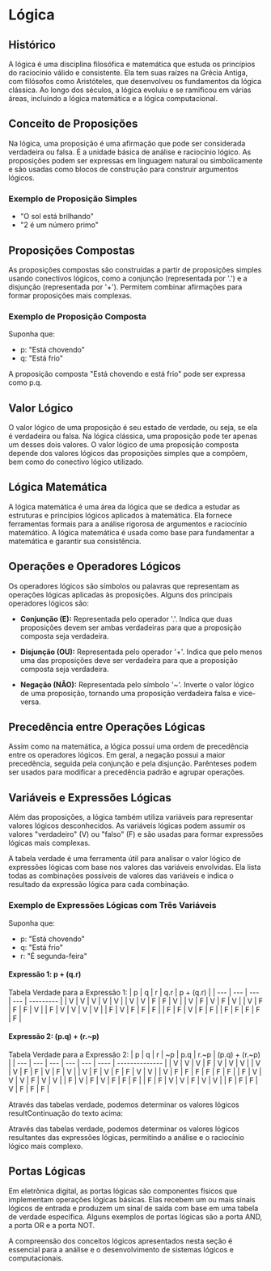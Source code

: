 # Lógica

## Histórico
A lógica é uma disciplina filosófica e matemática que estuda os princípios do raciocínio válido e consistente. Ela tem suas raízes na Grécia Antiga, com filósofos como Aristóteles, que desenvolveu os fundamentos da lógica clássica. Ao longo dos séculos, a lógica evoluiu e se ramificou em várias áreas, incluindo a lógica matemática e a lógica computacional.

## Conceito de Proposições
Na lógica, uma proposição é uma afirmação que pode ser considerada verdadeira ou falsa. É a unidade básica de análise e raciocínio lógico. As proposições podem ser expressas em linguagem natural ou simbolicamente e são usadas como blocos de construção para construir argumentos lógicos.

### Exemplo de Proposição Simples
- "O sol está brilhando"
- "2 é um número primo"

## Proposições Compostas
As proposições compostas são construídas a partir de proposições simples usando conectivos lógicos, como a conjunção (representada por '.') e a disjunção (representada por '+'). Permitem combinar afirmações para formar proposições mais complexas.

### Exemplo de Proposição Composta
Suponha que:
- p: "Está chovendo"
- q: "Está frio"

A proposição composta "Está chovendo e está frio" pode ser expressa como p.q.

## Valor Lógico
O valor lógico de uma proposição é seu estado de verdade, ou seja, se ela é verdadeira ou falsa. Na lógica clássica, uma proposição pode ter apenas um desses dois valores. O valor lógico de uma proposição composta depende dos valores lógicos das proposições simples que a compõem, bem como do conectivo lógico utilizado.

## Lógica Matemática
A lógica matemática é uma área da lógica que se dedica a estudar as estruturas e princípios lógicos aplicados à matemática. Ela fornece ferramentas formais para a análise rigorosa de argumentos e raciocínio matemático. A lógica matemática é usada como base para fundamentar a matemática e garantir sua consistência.

## Operações e Operadores Lógicos
Os operadores lógicos são símbolos ou palavras que representam as operações lógicas aplicadas às proposições. Alguns dos principais operadores lógicos são:

- **Conjunção (E):** Representada pelo operador '.'. Indica que duas proposições devem ser ambas verdadeiras para que a proposição composta seja verdadeira.

- **Disjunção (OU):** Representada pelo operador '+'. Indica que pelo menos uma das proposições deve ser verdadeira para que a proposição composta seja verdadeira.

- **Negação (NÃO):** Representada pelo símbolo '~'. Inverte o valor lógico de uma proposição, tornando uma proposição verdadeira falsa e vice-versa.

## Precedência entre Operações Lógicas
Assim como na matemática, a lógica possui uma ordem de precedência entre os operadores lógicos. Em geral, a negação possui a maior precedência, seguida pela conjunção e pela disjunção. Parênteses podem ser usados para modificar a precedência padrão e agrupar operações.

## Variáveis e Expressões Lógicas
Além das proposições, a lógica também utiliza variáveis para representar valores lógicos desconhecidos. As variáveis lógicas podem assumir os valores "verdadeiro" (V) ou "falso" (F) e são usadas para formar expressões lógicas mais complexas.

A tabela verdade é uma ferramenta útil para analisar o valor lógico de expressões lógicas com base nos valores das variáveis envolvidas. Ela lista todas as combinações possíveis de valores das variáveis e indica o resultado da expressão lógica para cada combinação.

### Exemplo de Expressões Lógicas com Três Variáveis
Suponha que:
- p: "Está chovendo"
- q: "Está frio"
- r: "É segunda-feira"

#### Expressão 1: p + (q.r)
Tabela Verdade para a Expressão 1:
| p   | q   | r   | q.r | p + (q.r) |
| --- | --- | --- | --- | --------- |
| V   | V   | V   | V   | V         |
| V   | V   | F   | F   | V         |
| V   | F   | V   | F   | V         |
| V   | F   | F   | F   | V         |
| F   | V   | V   | V   | V         |
| F   | V   | F   | F   | F         |
| F   | F   | V   | F   | F         |
| F   | F   | F   | F   | F         |

#### Expressão 2: (p.q) + (r.~p)
Tabela Verdade para a Expressão 2:
| p   | q   | r   | ~p  | p.q | r.~p | (p.q) + (r.~p) |
| --- | --- | --- | --- | --- | ---- | -------------- |
| V   | V   | V   | F   | V   | V    | V              |
| V   | V   | F   | F   | V   | F    | V              |
| V   | F   | V   | F   | F   | V    | V              |
| V   | F   | F   | F   | F   | F    | F              |
| F   | V   | V   | V   | F   | V    | V              |
| F   | V   | F   | V   | F   | F    | F              |
| F   | F   | V   | V   | F   | V    | V              |
| F   | F   | F   | V   | F   | F    | F              |

Através das tabelas verdade, podemos determinar os valores lógicos resultContinuação do texto acima:

Através das tabelas verdade, podemos determinar os valores lógicos resultantes das expressões lógicas, permitindo a análise e o raciocínio lógico mais complexo.

## Portas Lógicas
Em eletrônica digital, as portas lógicas são componentes físicos que implementam operações lógicas básicas. Elas recebem um ou mais sinais lógicos de entrada e produzem um sinal de saída com base em uma tabela de verdade específica. Alguns exemplos de portas lógicas são a porta AND, a porta OR e a porta NOT.

A compreensão dos conceitos lógicos apresentados nesta seção é essencial para a análise e o desenvolvimento de sistemas lógicos e computacionais.
